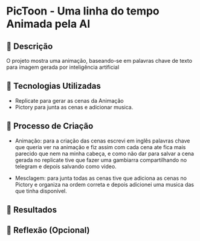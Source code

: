 # PicToon - Uma linha do tempo Animada pela AI

## 📒 Descrição
O projeto mostra uma animação, baseando-se em palavras chave de texto para imagem gerada por inteligência artificial

## 🤖 Tecnologias Utilizadas
 - Replicate para gerar as cenas da Animação
 - Pictory para junta as cenas e adicionar musica.

## 🧐 Processo de Criação
- Animação: para a criação das cenas escrevi em inglês palavras chave que queria ver na animação e fiz assim com cada cena ate fica mais parecido que nem na minha cabeça, e como não dar para salvar a cena gerada no replicate tive que fazer uma gambiarra compartilhando no telegram e depois salvando como video.

- Mesclagem: para junta todas as cenas tive que adiciona as cenas no Pictory e organiza na ordem correta e depois adicionei uma musica das que tinha disponível.

## 🚀 Resultados



## 💭 Reflexão (Opcional)

